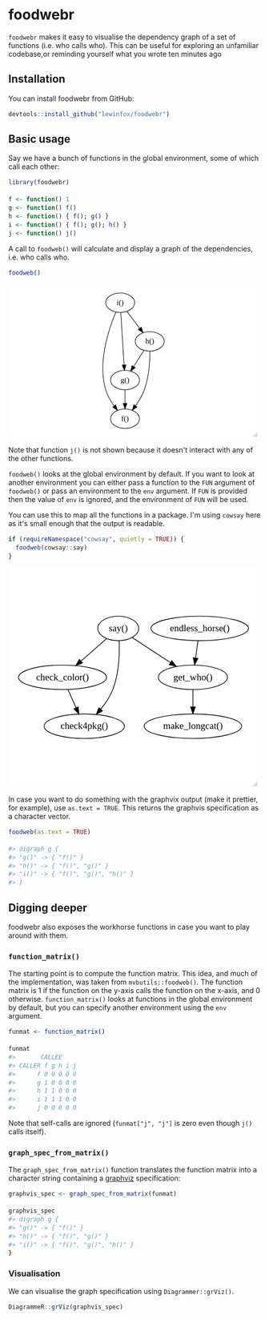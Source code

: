 # foodwebr

<!-- badges: start -->
<!-- badges: end -->

`foodwebr` makes it easy to visualise the dependency graph of a set of functions (i.e. who calls
who). This can be useful for exploring an unfamiliar codebase,or reminding yourself what you wrote
ten minutes ago

## Installation

You can install foodwebr from GitHub:

``` r
devtools::install_github("lewinfox/foodwebr")
```

## Basic usage

Say we have a bunch of functions in the global environment, some of which call each other:

``` r
library(foodwebr)

f <- function() 1
g <- function() f()
h <- function() { f(); g() }
i <- function() { f(); g(); h() }
j <- function() j()
```

A call to `foodweb()` will calculate and display a graph of the dependencies, i.e. who calls who.

``` r
foodweb()
```

![Foodweb of the global environment](man/figures/graph.png)

Note that function `j()` is not shown because it doesn't interact with any of the other functions.

`foodweb()` looks at the global environment by default. If you want to look at another environment
you can either pass a function to the `FUN` argument of `foodweb()` or pass an environment to the
`env` argument. If `FUN` is provided then the value of `env` is ignored, and the environment of
`FUN` will be used.

You can use this to map all the functions in a package. I'm using `cowsay` here as it's small
enough that the output is readable.

``` r
if (requireNamespace("cowsay", quietly = TRUE)) {
  foodweb(cowsay::say)
}
```

![Foodweb of `cowsay` package](man/figures/cowsay-foodweb.png)

In case you want to do something with the graphvix output (make it prettier, for example), use
`as.text = TRUE`. This returns the graphvis specification as a character vector.

``` r
foodweb(as.text = TRUE)

#> digraph g {
#> "g()" -> { "f()" }
#> "h()" -> { "f()", "g()" }
#> "i()" -> { "f()", "g()", "h()" }
#> }
```

## Digging deeper

foodwebr also exposes the workhorse functions in case you want to play around with them.

### `function_matrix()`

The starting point is to compute the function matrix. This idea, and much of the implementation,
was taken from `mvbutils::foodweb()`. The function matrix is 1 if the function on the y-axis calls
the function on the x-axis, and 0 otherwise. `function_matrix()` looks at functions in the global
environment by default, but you can specify another environment using the `env` argument.

``` r
funmat <- function_matrix()

funmat
#>       CALLEE
#> CALLER f g h i j
#>      f 0 0 0 0 0
#>      g 1 0 0 0 0
#>      h 1 1 0 0 0
#>      i 1 1 1 0 0
#>      j 0 0 0 0 0
```

Note that self-calls are ignored (`funmat["j", "j"]` is zero even though `j()` calls itself).

### `graph_spec_from_matrix()`

The `graph_spec_from_matrix()` function translates the function matrix into a character string
containing a [graphviz](https://graphviz.org/) specification:

``` r
graphvis_spec <- graph_spec_from_matrix(funmat)

graphvis_spec
#> digraph g {
#> "g()" -> { "f()" }
#> "h()" -> { "f()", "g()" }
#> "i()" -> { "f()", "g()", "h()" }
}
```

### Visualisation

We can visualise the graph specification using `Diagrammer::grViz()`.

``` r
DiagrammeR::grViz(graphvis_spec)
```
